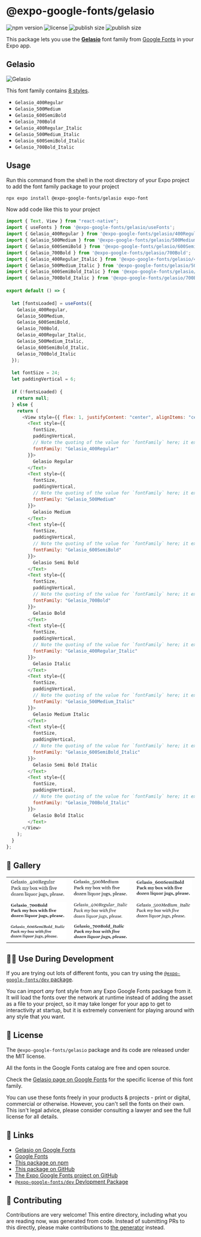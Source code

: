 # @expo-google-fonts/gelasio

![npm version](https://flat.badgen.net/npm/v/@expo-google-fonts/gelasio)
![license](https://flat.badgen.net/github/license/expo/google-fonts)
![publish size](https://flat.badgen.net/packagephobia/install/@expo-google-fonts/gelasio)
![publish size](https://flat.badgen.net/packagephobia/publish/@expo-google-fonts/gelasio)

This package lets you use the [**Gelasio**](https://fonts.google.com/specimen/Gelasio) font family from [Google Fonts](https://fonts.google.com/) in your Expo app.

## Gelasio

![Gelasio](./font-family.png)

This font family contains [8 styles](#-gallery).

- `Gelasio_400Regular`
- `Gelasio_500Medium`
- `Gelasio_600SemiBold`
- `Gelasio_700Bold`
- `Gelasio_400Regular_Italic`
- `Gelasio_500Medium_Italic`
- `Gelasio_600SemiBold_Italic`
- `Gelasio_700Bold_Italic`

## Usage

Run this command from the shell in the root directory of your Expo project to add the font family package to your project

```sh
npx expo install @expo-google-fonts/gelasio expo-font
```

Now add code like this to your project

```js
import { Text, View } from "react-native";
import { useFonts } from '@expo-google-fonts/gelasio/useFonts';
import { Gelasio_400Regular } from '@expo-google-fonts/gelasio/400Regular';
import { Gelasio_500Medium } from '@expo-google-fonts/gelasio/500Medium';
import { Gelasio_600SemiBold } from '@expo-google-fonts/gelasio/600SemiBold';
import { Gelasio_700Bold } from '@expo-google-fonts/gelasio/700Bold';
import { Gelasio_400Regular_Italic } from '@expo-google-fonts/gelasio/400Regular_Italic';
import { Gelasio_500Medium_Italic } from '@expo-google-fonts/gelasio/500Medium_Italic';
import { Gelasio_600SemiBold_Italic } from '@expo-google-fonts/gelasio/600SemiBold_Italic';
import { Gelasio_700Bold_Italic } from '@expo-google-fonts/gelasio/700Bold_Italic';

export default () => {

  let [fontsLoaded] = useFonts({
    Gelasio_400Regular, 
    Gelasio_500Medium, 
    Gelasio_600SemiBold, 
    Gelasio_700Bold, 
    Gelasio_400Regular_Italic, 
    Gelasio_500Medium_Italic, 
    Gelasio_600SemiBold_Italic, 
    Gelasio_700Bold_Italic
  });

  let fontSize = 24;
  let paddingVertical = 6;

  if (!fontsLoaded) {
    return null;
  } else {
    return (
      <View style={{ flex: 1, justifyContent: "center", alignItems: "center" }}>
        <Text style={{
          fontSize,
          paddingVertical,
          // Note the quoting of the value for `fontFamily` here; it expects a string!
          fontFamily: "Gelasio_400Regular"
        }}>
          Gelasio Regular
        </Text>
        <Text style={{
          fontSize,
          paddingVertical,
          // Note the quoting of the value for `fontFamily` here; it expects a string!
          fontFamily: "Gelasio_500Medium"
        }}>
          Gelasio Medium
        </Text>
        <Text style={{
          fontSize,
          paddingVertical,
          // Note the quoting of the value for `fontFamily` here; it expects a string!
          fontFamily: "Gelasio_600SemiBold"
        }}>
          Gelasio Semi Bold
        </Text>
        <Text style={{
          fontSize,
          paddingVertical,
          // Note the quoting of the value for `fontFamily` here; it expects a string!
          fontFamily: "Gelasio_700Bold"
        }}>
          Gelasio Bold
        </Text>
        <Text style={{
          fontSize,
          paddingVertical,
          // Note the quoting of the value for `fontFamily` here; it expects a string!
          fontFamily: "Gelasio_400Regular_Italic"
        }}>
          Gelasio Italic
        </Text>
        <Text style={{
          fontSize,
          paddingVertical,
          // Note the quoting of the value for `fontFamily` here; it expects a string!
          fontFamily: "Gelasio_500Medium_Italic"
        }}>
          Gelasio Medium Italic
        </Text>
        <Text style={{
          fontSize,
          paddingVertical,
          // Note the quoting of the value for `fontFamily` here; it expects a string!
          fontFamily: "Gelasio_600SemiBold_Italic"
        }}>
          Gelasio Semi Bold Italic
        </Text>
        <Text style={{
          fontSize,
          paddingVertical,
          // Note the quoting of the value for `fontFamily` here; it expects a string!
          fontFamily: "Gelasio_700Bold_Italic"
        }}>
          Gelasio Bold Italic
        </Text>
      </View>
    );
  }
};
```

## 🔡 Gallery


||||
|-|-|-|
|![Gelasio_400Regular](./400Regular/Gelasio_400Regular.ttf.png)|![Gelasio_500Medium](./500Medium/Gelasio_500Medium.ttf.png)|![Gelasio_600SemiBold](./600SemiBold/Gelasio_600SemiBold.ttf.png)||
|![Gelasio_700Bold](./700Bold/Gelasio_700Bold.ttf.png)|![Gelasio_400Regular_Italic](./400Regular_Italic/Gelasio_400Regular_Italic.ttf.png)|![Gelasio_500Medium_Italic](./500Medium_Italic/Gelasio_500Medium_Italic.ttf.png)||
|![Gelasio_600SemiBold_Italic](./600SemiBold_Italic/Gelasio_600SemiBold_Italic.ttf.png)|![Gelasio_700Bold_Italic](./700Bold_Italic/Gelasio_700Bold_Italic.ttf.png)|||


## 👩‍💻 Use During Development

If you are trying out lots of different fonts, you can try using the [`@expo-google-fonts/dev` package](https://github.com/expo/google-fonts/tree/master/font-packages/dev#readme).

You can import _any_ font style from any Expo Google Fonts package from it. It will load the fonts over the network at runtime instead of adding the asset as a file to your project, so it may take longer for your app to get to interactivity at startup, but it is extremely convenient for playing around with any style that you want.


## 📖 License

The `@expo-google-fonts/gelasio` package and its code are released under the MIT license.

All the fonts in the Google Fonts catalog are free and open source.

Check the [Gelasio page on Google Fonts](https://fonts.google.com/specimen/Gelasio) for the specific license of this font family.

You can use these fonts freely in your products & projects - print or digital, commercial or otherwise. However, you can't sell the fonts on their own. This isn't legal advice, please consider consulting a lawyer and see the full license for all details.

## 🔗 Links

- [Gelasio on Google Fonts](https://fonts.google.com/specimen/Gelasio)
- [Google Fonts](https://fonts.google.com/)
- [This package on npm](https://www.npmjs.com/package/@expo-google-fonts/gelasio)
- [This package on GitHub](https://github.com/expo/google-fonts/tree/master/font-packages/gelasio)
- [The Expo Google Fonts project on GitHub](https://github.com/expo/google-fonts)
- [`@expo-google-fonts/dev` Devlopment Package](https://github.com/expo/google-fonts/tree/master/font-packages/dev)

## 🤝 Contributing

Contributions are very welcome! This entire directory, including what you are reading now, was generated from code. Instead of submitting PRs to this directly, please make contributions to [the generator](https://github.com/expo/google-fonts/tree/master/packages/generator) instead.
